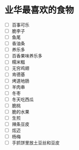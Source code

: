 # 业华最喜欢的食物

- [ ] 百事可乐
- [ ] 脆李子
- [ ] 鱼尾
- [ ] 香油条
- [ ] 养乐多
- [ ] 百香果味养乐多
- [ ] 糯米糍
- [ ] 无穷鸡翅
- [ ] 肯德基
- [ ] 烤道地肠
- [ ] 羊肉串
- [ ] 冬枣
- [ ] 冬天吃西瓜
- [ ] 脆桃
- [ ] 脆的水果
- [ ] 生煎
- [ ] 辣条豆皮
- [ ] 炫迈
- [ ] 杨梅
- [ ] 手抓饼里放土豆丝和豆皮
